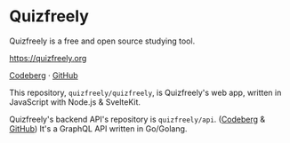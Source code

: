 # Quizfreely

Quizfreely is a free and open source studying tool.

https://quizfreely.org

[Codeberg](https://codeberg.org/quizfreely/quizfreely) · [GitHub](https://github.com/quizfreely/quizfreely)

This repository, `quizfreely/quizfreely`, is Quizfreely's web app, written in JavaScript with Node.js & SvelteKit.

Quizfreely's backend API's repository is `quizfreely/api`. ([Codeberg](https://codeberg.org/quizfreely/api) & [GitHub](https://github.com/quizfreely/api)) It's a GraphQL API written in Go/Golang.
